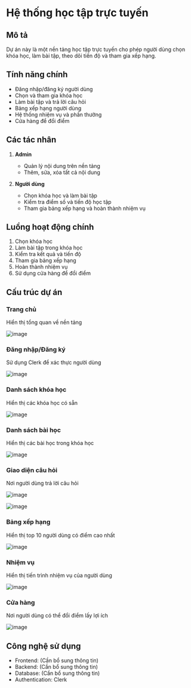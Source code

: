 # Hệ thống học tập trực tuyến

## Mô tả

Dự án này là một nền tảng học tập trực tuyến cho phép người dùng chọn khóa học, làm bài tập, theo dõi tiến độ và tham gia xếp hạng.

## Tính năng chính

- Đăng nhập/đăng ký người dùng
- Chọn và tham gia khóa học
- Làm bài tập và trả lời câu hỏi
- Bảng xếp hạng người dùng
- Hệ thống nhiệm vụ và phần thưởng
- Cửa hàng để đổi điểm

## Các tác nhân

1. **Admin**
   - Quản lý nội dung trên nền tảng
   - Thêm, sửa, xóa tất cả nội dung

2. **Người dùng**
   - Chọn khóa học và làm bài tập
   - Kiểm tra điểm số và tiến độ học tập
   - Tham gia bảng xếp hạng và hoàn thành nhiệm vụ

## Luồng hoạt động chính

1. Chọn khóa học
2. Làm bài tập trong khóa học
3. Kiểm tra kết quả và tiến độ
4. Tham gia bảng xếp hạng
5. Hoàn thành nhiệm vụ
6. Sử dụng cửa hàng để đổi điểm

## Cấu trúc dự án

### Trang chủ
Hiển thị tổng quan về nền tảng

![image](https://github.com/user-attachments/assets/c29ad70c-96e8-47f0-b78d-7bd8f49c734b)


### Đăng nhập/Đăng ký
Sử dụng Clerk để xác thực người dùng

![image](https://github.com/user-attachments/assets/44d37307-0f5b-4cf2-a0f8-22ac071d5078)

### Danh sách khóa học
Hiển thị các khóa học có sẵn

![image](https://github.com/user-attachments/assets/1e6c42fa-ba1b-4f3c-a1f1-c5b960ae3fd5)


### Danh sách bài học
Hiển thị các bài học trong khóa học

![image](https://github.com/user-attachments/assets/7ef38cd8-27ab-4cc9-9e16-0144b2a248a4)


### Giao diện câu hỏi
Nơi người dùng trả lời câu hỏi

![image](https://github.com/user-attachments/assets/835f29f0-0273-4d43-9f2d-84d8ddc36308)

![image](https://github.com/user-attachments/assets/1edc0fa2-b572-4bd8-9ae2-8d456b79be1d)

### Bảng xếp hạng
Hiển thị top 10 người dùng có điểm cao nhất

![image](https://github.com/user-attachments/assets/5c0e2950-a99a-486b-bd2e-a55b6857abfb)


### Nhiệm vụ
Hiển thị tiến trình nhiệm vụ của người dùng

![image](https://github.com/user-attachments/assets/351fa334-2fe0-425e-a1cf-9b6101e0b3d2)


### Cửa hàng
Nơi người dùng có thể đổi điểm lấy lợi ích

![image](https://github.com/user-attachments/assets/392510c5-8dd2-47b2-8b06-aa41df4d0d87)

## Công nghệ sử dụng

- Frontend: (Cần bổ sung thông tin)
- Backend: (Cần bổ sung thông tin)
- Database: (Cần bổ sung thông tin)
- Authentication: Clerk
